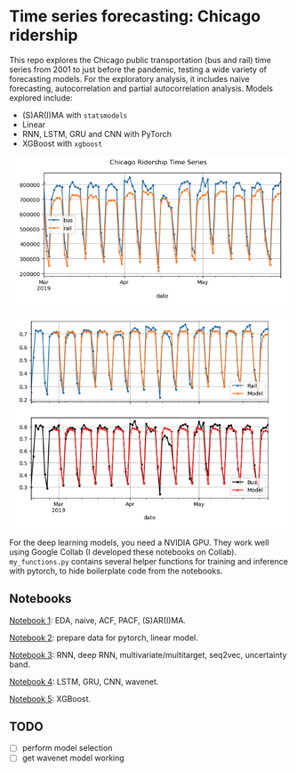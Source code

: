 # Time series forecasting: Chicago ridership

This repo explores the Chicago public transportation (bus and rail) time series from 2001 to just before the pandemic, testing a wide variety of forecasting models. For the exploratory analysis, it includes naive forecasting, autocorrelation and partial autocorrelation analysis. Models explored include: 

- (S)AR(I)MA with `statsmodels`
- Linear
- RNN, LSTM, GRU and CNN with PyTorch
- XGBoost with `xgboost`

![](images/ts.png)

![](images/example-models.png)

For the deep learning models, you need a NVIDIA GPU. They work well using Google Collab (I developed these notebooks on Collab). `my_functions.py` contains several helper functions for training and inference with pytorch, to hide boilerplate code from the notebooks.

## Notebooks

[Notebook 1](1-basics,%20ARIMA.ipynb): EDA, naive, ACF, PACF, (S)AR(I)MA.

[Notebook 2](2-ML,%20linear%20model.ipynb): prepare data for pytorch, linear model.

[Notebook 3](3_RNN_and_more—need_NVIDIA_GPU.ipynb): RNN, deep RNN, multivariate/multitarget, seq2vec, uncertainty band.

[Notebook 4](4_LSTM—need_NVIDIA_GPU.ipynb): LSTM, GRU, CNN, wavenet.

[Notebook 5](5-XGBoost.ipynb): XGBoost.


## TODO

- [ ] perform model selection
- [ ] get wavenet model working